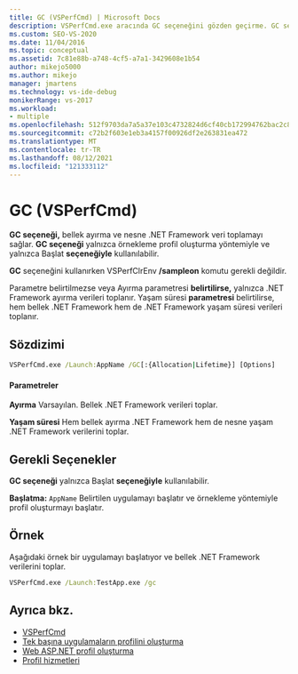 ```yaml
---
title: GC (VSPerfCmd) | Microsoft Docs
description: VSPerfCmd.exe aracında GC seçeneğini gözden geçirme. GC seçeneği, bellek ayırma ve nesne .NET Framework veri toplamayı sağlar.
ms.custom: SEO-VS-2020
ms.date: 11/04/2016
ms.topic: conceptual
ms.assetid: 7c81e88b-a748-4cf5-a7a1-3429608e1b54
author: mikejo5000
ms.author: mikejo
manager: jmartens
ms.technology: vs-ide-debug
monikerRange: vs-2017
ms.workload:
- multiple
ms.openlocfilehash: 512f9703da7a5a37e103c4732824d6cf40cb172994762bac2c81482117d86e05
ms.sourcegitcommit: c72b2f603e1eb3a4157f00926df2e263831ea472
ms.translationtype: MT
ms.contentlocale: tr-TR
ms.lasthandoff: 08/12/2021
ms.locfileid: "121333112"
---
```

# <a name="gc-vsperfcmd"></a>GC (VSPerfCmd)
**GC seçeneği,** bellek ayırma ve nesne .NET Framework veri toplamayı sağlar. **GC seçeneği** yalnızca örnekleme profil oluşturma yöntemiyle ve yalnızca Başlat **seçeneğiyle** kullanılabilir.

 **GC** seçeneğini kullanırken VSPerfClrEnv **/sampleon** komutu gerekli değildir.

 Parametre belirtilmezse veya Ayırma parametresi **belirtilirse,** yalnızca .NET Framework ayırma verileri toplanır. Yaşam süresi **parametresi** belirtilirse, hem bellek .NET Framework hem de .NET Framework yaşam süresi verileri toplanır.

## <a name="syntax"></a>Sözdizimi

```cmd
VSPerfCmd.exe /Launch:AppName /GC[:{Allocation|Lifetime}] [Options]
```

#### <a name="parameters"></a>Parametreler
 **Ayırma** Varsayılan. Bellek .NET Framework verileri toplar.

 **Yaşam süresi** Hem bellek ayırma .NET Framework hem de nesne yaşam .NET Framework verilerini toplar.

## <a name="required-options"></a>Gerekli Seçenekler
 **GC seçeneği** yalnızca Başlat **seçeneğiyle** kullanılabilir.

 **Başlatma:** `AppName` Belirtilen uygulamayı başlatır ve örnekleme yöntemiyle profil oluşturmayı başlatır.

## <a name="example"></a>Örnek
 Aşağıdaki örnek bir uygulamayı başlatıyor ve bellek .NET Framework verilerini toplar.

```cmd
VSPerfCmd.exe /Launch:TestApp.exe /gc
```

## <a name="see-also"></a>Ayrıca bkz.
- [VSPerfCmd](../profiling/vsperfcmd.md)
- [Tek başına uygulamaların profilini oluşturma](../profiling/command-line-profiling-of-stand-alone-applications.md)
- [Web ASP.NET profil oluşturma](../profiling/command-line-profiling-of-aspnet-web-applications.md)
- [Profil hizmetleri](../profiling/command-line-profiling-of-services.md)
